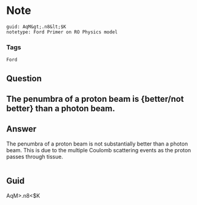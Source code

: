 # Note
```
guid: AqM&gt;.n8&lt;$K
notetype: Ford Primer on RO Physics model
```

### Tags
```
Ford
```

## Question
<h2>The penumbra of a proton beam is {better/not better} than a photon beam.</h2>

## Answer
<section>
<p>The penumbra of a proton beam is not substantially better than a photon beam. This is due to the multiple Coulomb scattering events as the proton passes through tissue.</p>
<p><img alt="" src="6ABFECEA-F101-4836-8EDE-2EF5AC209B79.png"/></p>

</section>

## Guid
AqM>.n8<$K
